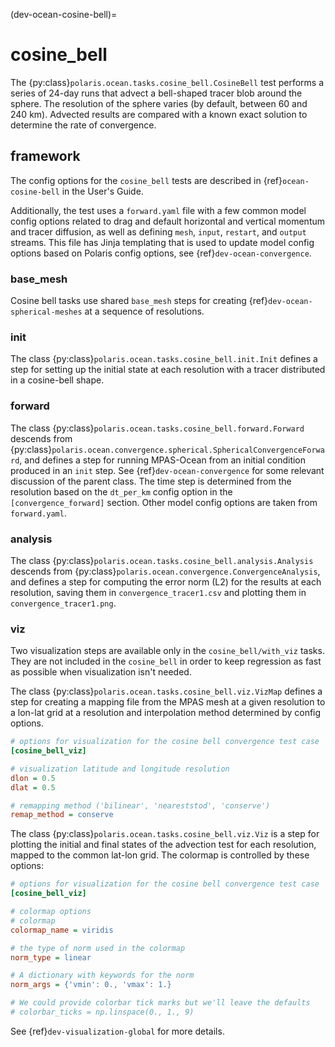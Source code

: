 (dev-ocean-cosine-bell)=

# cosine_bell

The {py:class}`polaris.ocean.tasks.cosine_bell.CosineBell`
test performs a series of 24-day runs that advect a bell-shaped tracer blob
around the sphere.  The resolution of the sphere varies (by default, between
60 and 240 km).  Advected results are compared with a known exact solution to
determine the rate of convergence.

## framework

The config options for the `cosine_bell` tests are described in 
{ref}`ocean-cosine-bell` in the User's Guide.

Additionally, the test uses a `forward.yaml` file with a few common
model config options related to drag and default horizontal and
vertical momentum and tracer diffusion, as well as defining `mesh`, `input`,
`restart`, and `output` streams.  This file has Jinja templating that is
used to update model config options based on Polaris config options, see
{ref}`dev-ocean-convergence`.

### base_mesh

Cosine bell tasks use shared `base_mesh` steps for creating
{ref}`dev-ocean-spherical-meshes` at a sequence of resolutions.

### init

The class {py:class}`polaris.ocean.tasks.cosine_bell.init.Init`
defines a step for setting up the initial state at each resolution with a
tracer distributed in a cosine-bell shape.

### forward

The class {py:class}`polaris.ocean.tasks.cosine_bell.forward.Forward`
descends from {py:class}`polaris.ocean.convergence.spherical.SphericalConvergenceForward`,
and defines a step for running MPAS-Ocean from an initial condition produced in
an `init` step. See {ref}`dev-ocean-convergence` for some relevant
discussion of the parent class. The time step is determined from the resolution
based on the `dt_per_km` config option in the `[convergence_forward]` 
section.  Other model config options are taken from `forward.yaml`.

### analysis

The class {py:class}`polaris.ocean.tasks.cosine_bell.analysis.Analysis`
descends from
{py:class}`polaris.ocean.convergence.ConvergenceAnalysis`,
and defines a step for computing the error norm (L2) for the results
at each resolution, saving them in `convergence_tracer1.csv` and plotting them
in `convergence_tracer1.png`.

### viz

Two visualization steps are available only in the `cosine_bell/with_viz`
tasks.  They are not included in the `cosine_bell` in order to keep regression
as fast as possible when visualization isn't needed.

The class {py:class}`polaris.ocean.tasks.cosine_bell.viz.VizMap`
defines a step for creating a mapping file from the MPAS mesh at a given
resolution to a lon-lat grid at a resolution and interpolation method 
determined by config options.

```cfg
# options for visualization for the cosine bell convergence test case
[cosine_bell_viz]

# visualization latitude and longitude resolution
dlon = 0.5
dlat = 0.5

# remapping method ('bilinear', 'neareststod', 'conserve')
remap_method = conserve
```

The class {py:class}`polaris.ocean.tasks.cosine_bell.viz.Viz`
is a step for plotting the initial and final states of the advection test for
each resolution, mapped to the common lat-lon grid.  The colormap is controlled
by these options:

```cfg
# options for visualization for the cosine bell convergence test case
[cosine_bell_viz]

# colormap options
# colormap
colormap_name = viridis

# the type of norm used in the colormap
norm_type = linear

# A dictionary with keywords for the norm
norm_args = {'vmin': 0., 'vmax': 1.}

# We could provide colorbar tick marks but we'll leave the defaults
# colorbar_ticks = np.linspace(0., 1., 9)
```

See {ref}`dev-visualization-global` for more details.
